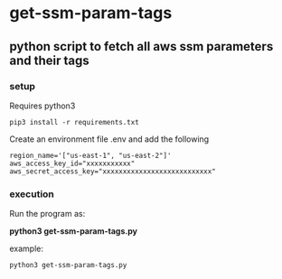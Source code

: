 # get-ssm-param-tags

## python script to fetch all aws ssm parameters and their tags

### setup
Requires python3 
```
pip3 install -r requirements.txt
```

Create an environment file .env and add the following
```
region_name='["us-east-1", "us-east-2"]'
aws_access_key_id="xxxxxxxxxxx"
aws_secret_access_key="xxxxxxxxxxxxxxxxxxxxxxxxxxx"
```
      
### execution   
Run the program as:   

**python3 get-ssm-param-tags.py**

example:

```
python3 get-ssm-param-tags.py
```


